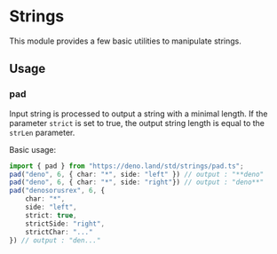 # Strings

This module provides a few basic utilities to manipulate strings.

## Usage

### pad

Input string is processed to output a string with a minimal length.
If the parameter `strict` is set to true, the output string length
is equal to the `strLen` parameter.

Basic usage:

```ts
import { pad } from "https://deno.land/std/strings/pad.ts";
pad("deno", 6, { char: "*", side: "left" }) // output : "**deno"
pad("deno", 6, { char: "*", side: "right"}) // output : "deno**"
pad("denosorusrex", 6, {
    char: "*",
    side: "left",
    strict: true,
    strictSide: "right",
    strictChar: "..."
}) // output : "den..."
```
